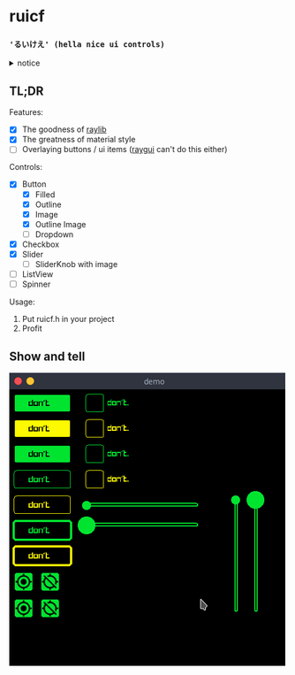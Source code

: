 # ruicf
### `'るいけえ' (hella nice ui controls)`
<details>
<summary>notice</summary>
this is greek
<details>
<summary>notice</summary>
i know for sure
</details>
</details> 

## TL;DR
Features:
- [X] The goodness of [raylib](https://github.com/raysan5/raylib)
- [X] The greatness of material style
- [ ] Overlaying buttons / ui items ([raygui](https://github.com/raysan5/) can't do this either)

Controls:
- [X] Button
  - [X] Filled
  - [X] Outline
  - [X] Image
  - [X] Outline Image
  - [ ] Dropdown
- [X] Checkbox
- [X] Slider
    - [ ] SliderKnob with image
- [ ] ListView
- [ ] Spinner

Usage:
1. Put ruicf.h in your project
2. Profit

## Show and tell
![demo](demo.png)